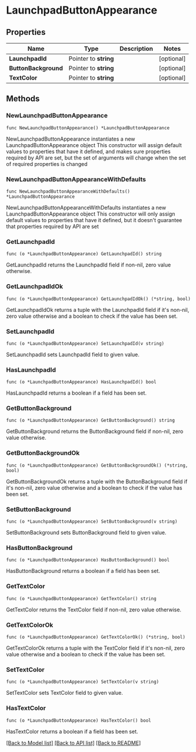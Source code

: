 # LaunchpadButtonAppearance

## Properties

Name | Type | Description | Notes
------------ | ------------- | ------------- | -------------
**LaunchpadId** | Pointer to **string** |  | [optional] 
**ButtonBackground** | Pointer to **string** |  | [optional] 
**TextColor** | Pointer to **string** |  | [optional] 

## Methods

### NewLaunchpadButtonAppearance

`func NewLaunchpadButtonAppearance() *LaunchpadButtonAppearance`

NewLaunchpadButtonAppearance instantiates a new LaunchpadButtonAppearance object
This constructor will assign default values to properties that have it defined,
and makes sure properties required by API are set, but the set of arguments
will change when the set of required properties is changed

### NewLaunchpadButtonAppearanceWithDefaults

`func NewLaunchpadButtonAppearanceWithDefaults() *LaunchpadButtonAppearance`

NewLaunchpadButtonAppearanceWithDefaults instantiates a new LaunchpadButtonAppearance object
This constructor will only assign default values to properties that have it defined,
but it doesn't guarantee that properties required by API are set

### GetLaunchpadId

`func (o *LaunchpadButtonAppearance) GetLaunchpadId() string`

GetLaunchpadId returns the LaunchpadId field if non-nil, zero value otherwise.

### GetLaunchpadIdOk

`func (o *LaunchpadButtonAppearance) GetLaunchpadIdOk() (*string, bool)`

GetLaunchpadIdOk returns a tuple with the LaunchpadId field if it's non-nil, zero value otherwise
and a boolean to check if the value has been set.

### SetLaunchpadId

`func (o *LaunchpadButtonAppearance) SetLaunchpadId(v string)`

SetLaunchpadId sets LaunchpadId field to given value.

### HasLaunchpadId

`func (o *LaunchpadButtonAppearance) HasLaunchpadId() bool`

HasLaunchpadId returns a boolean if a field has been set.

### GetButtonBackground

`func (o *LaunchpadButtonAppearance) GetButtonBackground() string`

GetButtonBackground returns the ButtonBackground field if non-nil, zero value otherwise.

### GetButtonBackgroundOk

`func (o *LaunchpadButtonAppearance) GetButtonBackgroundOk() (*string, bool)`

GetButtonBackgroundOk returns a tuple with the ButtonBackground field if it's non-nil, zero value otherwise
and a boolean to check if the value has been set.

### SetButtonBackground

`func (o *LaunchpadButtonAppearance) SetButtonBackground(v string)`

SetButtonBackground sets ButtonBackground field to given value.

### HasButtonBackground

`func (o *LaunchpadButtonAppearance) HasButtonBackground() bool`

HasButtonBackground returns a boolean if a field has been set.

### GetTextColor

`func (o *LaunchpadButtonAppearance) GetTextColor() string`

GetTextColor returns the TextColor field if non-nil, zero value otherwise.

### GetTextColorOk

`func (o *LaunchpadButtonAppearance) GetTextColorOk() (*string, bool)`

GetTextColorOk returns a tuple with the TextColor field if it's non-nil, zero value otherwise
and a boolean to check if the value has been set.

### SetTextColor

`func (o *LaunchpadButtonAppearance) SetTextColor(v string)`

SetTextColor sets TextColor field to given value.

### HasTextColor

`func (o *LaunchpadButtonAppearance) HasTextColor() bool`

HasTextColor returns a boolean if a field has been set.


[[Back to Model list]](../README.md#documentation-for-models) [[Back to API list]](../README.md#documentation-for-api-endpoints) [[Back to README]](../README.md)


